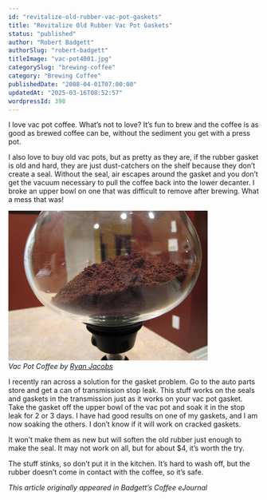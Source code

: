 ```yaml
---
id: "revitalize-old-rubber-vac-pot-gaskets"
title: "Revitalize Old Rubber Vac Pot Gaskets"
status: "published"
author: "Robert Badgett"
authorSlug: "robert-badgett"
titleImage: "vac-pot4001.jpg"
categorySlug: "brewing-coffee"
category: "Brewing Coffee"
publishedDate: "2008-04-01T07:00:00"
updatedAt: "2025-03-16T08:52:57"
wordpressId: 398
---
```


I love vac pot coffee. What’s not to love? It’s fun to brew and the coffee is as good as brewed coffee can be, without the sediment you get with a press pot.

I also love to buy old vac pots, but as pretty as they are, if the rubber gasket is old and hard, they are just dust-catchers on the shelf because they don’t create a seal. Without the seal, air escapes around the gasket and you don’t get the vacuum necessary to pull the coffee back into the lower decanter. I broke an upper bowl on one that was difficult to remove after brewing. What a mess that was!

![vac-pot ](vac-pot4001.jpg)  
*Vac Pot Coffee by [Ryan Jacobs](http://ineedcoffee.com/by/ryan-jacobs/)*

I recently ran across a solution for the gasket problem. Go to the auto parts store and get a can of transmission stop leak. This stuff works on the seals and gaskets in the transmission just as it works on your vac pot gasket. Take the gasket off the upper bowl of the vac pot and soak it in the stop leak for 2 or 3 days. I have had good results on one of my gaskets, and I am now soaking the others. I don’t know if it will work on cracked gaskets.

It won’t make them as new but will soften the old rubber just enough to make the seal. It may not work on all, but for about $4, it’s worth the try.

The stuff stinks, so don’t put it in the kitchen. It’s hard to wash off, but the rubber doesn’t come in contact with the coffee, so it’s safe.

*This article originally appeared in Badgett’s Coffee eJournal*